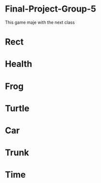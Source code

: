 # Final-Project-Group-5

This game maje with the next class

# Rect
# Health
# Frog
# Turtle
# Car
# Trunk
# Time
